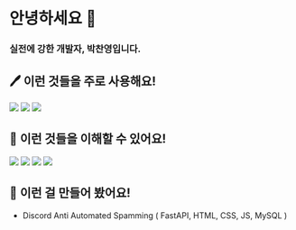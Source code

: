 <h1>안녕하세요 👋</h2>
<h3>실전에 강한 개발자, 박찬영입니다.</h3>

<h2>🖊 이런 것들을 주로 사용해요!</h2>
<img src="https://img.shields.io/badge/Python-3766AB?style=flat-square&logo=Python&logoColor=white"/></a>&nbsp;<img src="https://img.shields.io/badge/FastAPI-009688?style=flat-square&logo=FastAPI&logoColor=white"/></a>&nbsp;<img src="https://img.shields.io/badge/Flask-000000?style=flat-square&logo=Flask&logoColor=white"/></a>&nbsp;

<h2>📃 이런 것들을 이해할 수 있어요!</h2>
<img src="https://img.shields.io/badge/JavaScript-F7DF1E?style=flat-square&logo=JavaScript&logoColor=white"/></a>&nbsp;<img src="https://img.shields.io/badge/CSharp-239120?style=flat-square&logo=C+Sharp&logoColor=white"/></a>&nbsp;<img src="https://img.shields.io/badge/MongoDB-47A248?style=flat-square&logo=MongoDB&logoColor=white"/></a>&nbsp;<img src="https://img.shields.io/badge/MySQL-4479A1?style=flat-square&logo=MySQL&logoColor=white"/></a>&nbsp;

<h2>🔨 이런 걸 만들어 봤어요!</h2>
<ul>
    <li>Discord Anti Automated Spamming ( FastAPI, HTML, CSS, JS, MySQL )</li>
</ul>
